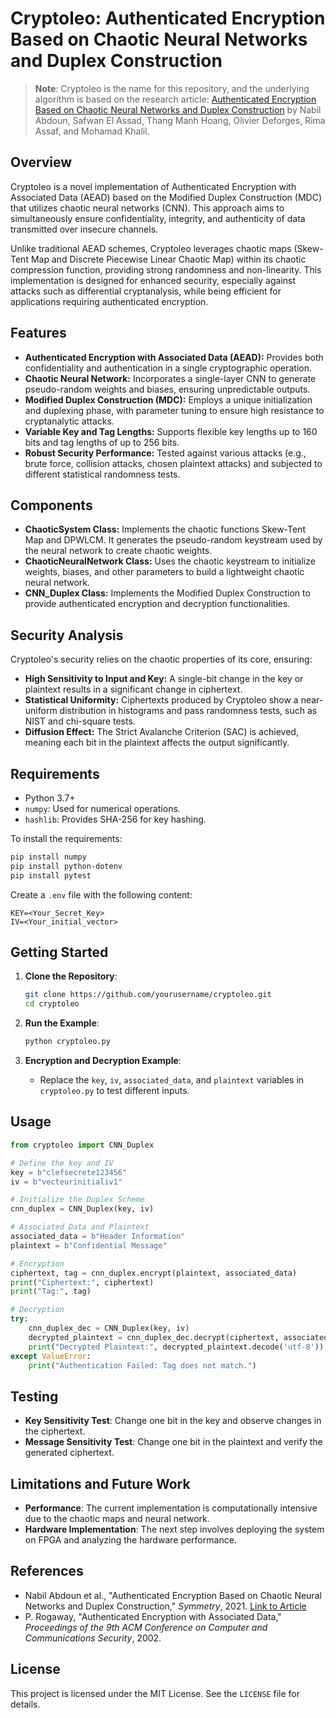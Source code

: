 # Cryptoleo: Authenticated Encryption Based on Chaotic Neural Networks and Duplex Construction

> **Note**: Cryptoleo is the name for this repository, and the underlying algorithm is based on the research article: [Authenticated Encryption Based on Chaotic Neural Networks and Duplex Construction](https://www.mdpi.com/2073-8994/13/12/2432) by Nabil Abdoun, Safwan El Assad, Thang Manh Hoang, Olivier Deforges, Rima Assaf, and Mohamad Khalil.

## Overview
Cryptoleo is a novel implementation of Authenticated Encryption with Associated Data (AEAD) based on the Modified Duplex Construction (MDC) that utilizes chaotic neural networks (CNN). This approach aims to simultaneously ensure confidentiality, integrity, and authenticity of data transmitted over insecure channels.

Unlike traditional AEAD schemes, Cryptoleo leverages chaotic maps (Skew-Tent Map and Discrete Piecewise Linear Chaotic Map) within its chaotic compression function, providing strong randomness and non-linearity. This implementation is designed for enhanced security, especially against attacks such as differential cryptanalysis, while being efficient for applications requiring authenticated encryption.

## Features
- **Authenticated Encryption with Associated Data (AEAD):** Provides both confidentiality and authentication in a single cryptographic operation.
- **Chaotic Neural Network:** Incorporates a single-layer CNN to generate pseudo-random weights and biases, ensuring unpredictable outputs.
- **Modified Duplex Construction (MDC):** Employs a unique initialization and duplexing phase, with parameter tuning to ensure high resistance to cryptanalytic attacks.
- **Variable Key and Tag Lengths:** Supports flexible key lengths up to 160 bits and tag lengths of up to 256 bits.
- **Robust Security Performance:** Tested against various attacks (e.g., brute force, collision attacks, chosen plaintext attacks) and subjected to different statistical randomness tests.

## Components
- **ChaoticSystem Class:** Implements the chaotic functions Skew-Tent Map and DPWLCM. It generates the pseudo-random keystream used by the neural network to create chaotic weights.
- **ChaoticNeuralNetwork Class:** Uses the chaotic keystream to initialize weights, biases, and other parameters to build a lightweight chaotic neural network.
- **CNN_Duplex Class:** Implements the Modified Duplex Construction to provide authenticated encryption and decryption functionalities.

## Security Analysis
Cryptoleo's security relies on the chaotic properties of its core, ensuring:
- **High Sensitivity to Input and Key:** A single-bit change in the key or plaintext results in a significant change in ciphertext.
- **Statistical Uniformity:** Ciphertexts produced by Cryptoleo show a near-uniform distribution in histograms and pass randomness tests, such as NIST and chi-square tests.
- **Diffusion Effect:** The Strict Avalanche Criterion (SAC) is achieved, meaning each bit in the plaintext affects the output significantly.

## Requirements
- Python 3.7+
- `numpy`: Used for numerical operations.
- `hashlib`: Provides SHA-256 for key hashing.

To install the requirements:
```sh
pip install numpy
pip install python-dotenv
pip install pytest
```

Create a `.env` file with the following content:
```dotenv
KEY=<Your_Secret_Key>
IV=<Your_initial_vector>
```

## Getting Started
1. **Clone the Repository**:
   ```sh
   git clone https://github.com/yourusername/cryptoleo.git
   cd cryptoleo
   ```

2. **Run the Example**:
   ```sh
   python cryptoleo.py
   ```

3. **Encryption and Decryption Example**:
   - Replace the `key`, `iv`, `associated_data`, and `plaintext` variables in `cryptoleo.py` to test different inputs.

## Usage
```python
from cryptoleo import CNN_Duplex

# Define the key and IV
key = b"clefsecrete123456"
iv = b"vecteurinitialiv1"

# Initialize the Duplex Scheme
cnn_duplex = CNN_Duplex(key, iv)

# Associated Data and Plaintext
associated_data = b"Header Information"
plaintext = b"Confidential Message"

# Encryption
ciphertext, tag = cnn_duplex.encrypt(plaintext, associated_data)
print("Ciphertext:", ciphertext)
print("Tag:", tag)

# Decryption
try:
    cnn_duplex_dec = CNN_Duplex(key, iv)
    decrypted_plaintext = cnn_duplex_dec.decrypt(ciphertext, associated_data, tag)
    print("Decrypted Plaintext:", decrypted_plaintext.decode('utf-8'))
except ValueError:
    print("Authentication Failed: Tag does not match.")
```

## Testing
- **Key Sensitivity Test**: Change one bit in the key and observe changes in the ciphertext.
- **Message Sensitivity Test**: Change one bit in the plaintext and verify the generated ciphertext.

## Limitations and Future Work
- **Performance**: The current implementation is computationally intensive due to the chaotic maps and neural network.
- **Hardware Implementation**: The next step involves deploying the system on FPGA and analyzing the hardware performance.

## References
- Nabil Abdoun et al., "Authenticated Encryption Based on Chaotic Neural Networks and Duplex Construction," *Symmetry*, 2021. [Link to Article](https://www.mdpi.com/2073-8994/13/12/2432)
- P. Rogaway, "Authenticated Encryption with Associated Data," *Proceedings of the 9th ACM Conference on Computer and Communications Security*, 2002.

## License
This project is licensed under the MIT License. See the `LICENSE` file for details.
